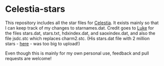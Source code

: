# Celestia-stars
This repository includes all the star files for [Celestia](https://github.com/CelestiaProject/Celestia).
It exists mainly so that I can keep track of my changes to starnames.dat.
Credit goes to [Luke](https://github.com/LukeCEL) for the files stars.dat, stars.txt, hdxindex.dat, and saoxindex.dat,
and also the file jsdc.stc which replaces charm2.stc.
(His stars.dat file with 2 million stars - [here](https://celestia.space/forum/viewtopic.php?p=142745#p142745) - was too big to upload!)

Even though this is mainly for my own personal use, feedback and pull requests are welcome!
